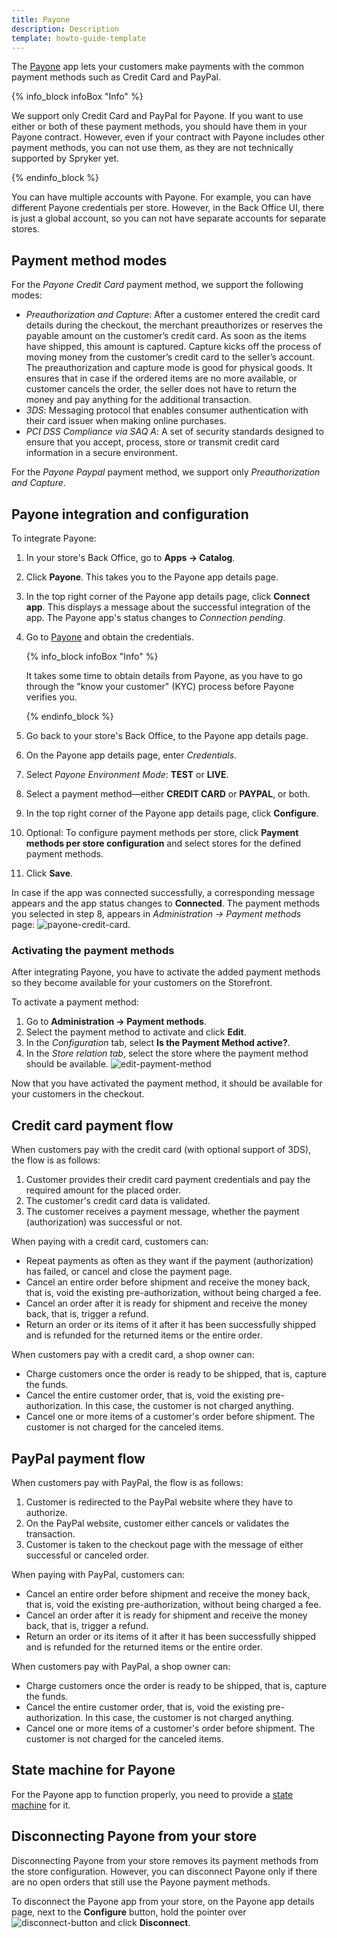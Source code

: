 ```yaml
---
title: Payone
description: Description
template: howto-guide-template
---
```


The [Payone](https://www.payone.com/DE-en) app lets your customers make payments with the common payment methods such as Credit Card and PayPal.

{% info_block infoBox "Info" %}

We support only Credit Card and PayPal for Payone. If you want to use either or both of these payment methods, you should have them in your Payone contract. However, even if your contract with Payone includes other payment methods, you can not use them, as they are not technically supported by Spryker yet.

{% endinfo_block %}

You can have multiple accounts with Payone. For example, you can have different Payone credentials per store. However, in the Back Office UI, there is just a global account, so you can not have separate accounts for separate stores.

## Payment method modes

<!-- Can you set the modes somehow? For example, if merchant sells digital goods, can he set the authorization mode somewhere? -->

For the *Payone Credit Card* payment method, we support the following modes:

- *Preauthorization and Capture*: After a customer entered the credit card details during the checkout, the merchant preauthorizes or reserves the payable amount on the customer’s credit card. As soon as the items have shipped, this amount is captured. Capture kicks off the process of moving money from the customer’s credit card to the seller’s account. The preauthorization and capture mode is good for physical goods. It ensures that in case if the ordered items are no more available, or customer cancels the order, the seller does not have to return the money and pay anything for the additional transaction.
- *3DS*: Messaging protocol that enables consumer authentication with their card issuer when making online purchases.
- *PCI DSS Compliance via SAQ A*: A set of security standards designed to ensure that you accept, process, store or transmit credit card information in a secure environment.

For the *Payone Paypal* payment method, we support only *Preauthorization and Capture*.

## Payone integration and configuration

To integrate Payone:

1. In your store's Back Office, go to **Apps -> Catalog**.
2. Click **Payone**.
   This takes you to the Payone app details page.
3. In the top right corner of the Payone app details page, click **Connect app**.
   This displays a message about the successful integration of the app. The Payone app's status changes to *Connection pending*.   
4. Go to [Payone](https://www.payone.com) and obtain the credentials.
   
   {% info_block infoBox "Info" %}

   It takes some time to obtain details from Payone, as you have to go through the "know your customer" (KYC) process before Payone verifies you.

   {% endinfo_block %}

5. Go back to your store's Back Office, to the Payone app details page.
6. On the Payone app details page, enter *Credentials*.
7. Select *Payone Environment Mode*: **TEST** or **LIVE**.
8. Select a payment method⁠—either **CREDIT CARD** or **PAYPAL**, or both.
9. In the top right corner of the Payone app details page, click **Configure**.
10. Optional: To configure payment methods per store, click **Payment methods per store configuration** and select stores for the defined payment methods.
11. Click **Save**.
   
In case if the app was connected successfully, a corresponding message appears and the app status changes to **Connected**. The payment methods you selected in step 8, appears in *Administration -> Payment methods* page:
![payone-credit-card](https://spryker.s3.eu-central-1.amazonaws.com/docs/aop/user/apps/payone/payone-credit-card.png).

### Activating the payment methods

After integrating Payone, you have to activate the added payment methods so they become available for your customers on the Storefront.

To activate a payment method:

1. Go to **Administration -> Payment methods**.
2. Select the payment method to activate and click **Edit**.
3. In the *Configuration* tab, select **Is the Payment Method active?**.
4. In the *Store relation tab*, select the store where the payment method should be available.
![edit-payment-method](https://spryker.s3.eu-central-1.amazonaws.com/docs/aop/user/apps/payone/edit-payment-method.png)

Now that you have activated the payment method, it should be available for your customers in the checkout.

## Credit card payment flow

When customers pay with the credit card (with optional support of 3DS), the flow is as follows:

1. Customer provides their credit card payment credentials and pay the required amount for the placed order.
2. The customer's credit card data is validated.
3. The customer receives a payment message, whether the payment (authorization) was successful or not.
   
When paying with a credit card, customers can:

- Repeat payments as often as they want if the payment (authorization) has failed, or cancel and close the payment page.
- Cancel an entire order before shipment and receive the money back, that is, void the existing pre-authorization, without being charged a fee.
- Cancel an order after it is ready for shipment and receive the money back, that is, trigger a refund.
- Return an order or its items of it after it has been successfully shipped and is refunded for the returned items or the entire order.

When customers pay with a credit card, a shop owner can:

- Charge customers once the order is ready to be shipped, that is, capture the funds.
- Cancel the entire customer order, that is, void the existing pre-authorization. In this case, the customer is not charged anything.
- Cancel one or more items of a customer's order before shipment. The customer is not charged for the canceled items.

## PayPal payment flow

When customers pay with PayPal, the flow is as follows:

1. Customer is redirected to the PayPal website where they have to authorize.
2. On the PayPal website, customer either cancels or validates the transaction.
3. Customer is taken to the checkout page with the message of either successful or canceled order.

When paying with PayPal, customers can:

- Cancel an entire order before shipment and receive the money back, that is, void the existing pre-authorization, without being charged a fee.
- Cancel an order after it is ready for shipment and receive the money back, that is, trigger a refund.
- Return an order or its items of it after it has been successfully shipped and is refunded for the returned items or the entire order.

When customers pay with PayPal, a shop owner can:

- Charge customers once the order is ready to be shipped, that is, capture the funds.
- Cancel the entire customer order, that is, void the existing pre-authorization. In this case, the customer is not charged anything.
- Cancel one or more items of a customer's order before shipment. The customer is not charged for the canceled items.


## State machine for Payone

For the Payone app to function properly, you need to provide a [state machine](https://docs.spryker.com/docs/scos/dev/best-practices/state-machine-cookbook/state-machine-cookbook-part-i-state-machine-fundamentals.html#state-machine-components) for it.

## Disconnecting Payone from your store

Disconnecting Payone from your store removes its payment methods from the store configuration. However, you can disconnect Payone only if there are no open orders that still use the Payone payment methods.

To disconnect the Payone app from your store, on the Payone app details page, next to the **Configure** button, hold the pointer over <span class="inline-img">![disconnect-button](https://spryker.s3.eu-central-1.amazonaws.com/docs/aop/user/apps/bazzarvoice/disconnect-button.png)</span> and click **Disconnect**.



